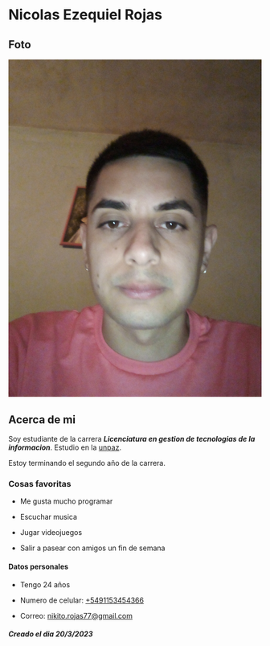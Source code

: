 # Nicolas Ezequiel Rojas

## Foto

   ![](./imagen/GMGT.jpg )

 ## Acerca de mi
 Soy estudiante de la carrera ***Licenciatura en gestion de tecnologias de la informacion***.
 Estudio en la [unpaz](https://www.unpaz.edu.ar/).
 
 Estoy terminando el segundo año de la carrera. 

 ### Cosas favoritas       

- Me gusta mucho programar

- Escuchar musica

- Jugar videojuegos

- Salir a pasear con amigos un fin de semana

#### Datos personales

- Tengo 24 años

- Numero de celular: [+5491153454366](https://web.whatsapp.com/send?phone=541153454366)

- Correo: <nikito.rojas77@gmail.com>

##### Creado el dia 20/3/2023